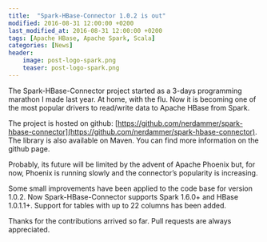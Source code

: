 ```yaml
---
title:  "Spark-HBase-Connector 1.0.2 is out"
modified: 2016-08-31 12:00:00 +0200
last_modified_at: 2016-08-31 12:00:00 +0200
tags: [Apache HBase, Apache Spark, Scala]
categories: [News]
header:
    image: post-logo-spark.png
    teaser: post-logo-spark.png
---
```

The Spark-HBase-Connector project started as a 3-days programming marathon I made last year. At home, with the flu. 
Now it is becoming one of the most popular drivers to read/write data to Apache HBase from Spark.

The project is hosted on github: [https://github.com/nerdammer/spark-hbase-connector](https://github.com/nerdammer/spark-hbase-connector).
The library is also available on Maven. You can find more information on the github page.

Probably, its future will be limited by the advent of Apache Phoenix but, for now, 
Phoenix is running slowly and the connector’s popularity is increasing.

Some small improvements have been applied to the code base for version 1.0.2. Now Spark-HBase-Connector supports Spark 1.6.0+ and HBase 1.0.1.1+. 
Support for tables with up to 22 columns has been added.

Thanks for the contributions arrived so far. Pull requests are always appreciated.